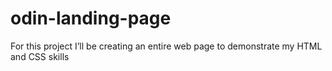 # odin-landing-page

For this project I’ll be creating an entire web page to demonstrate my HTML and CSS skills